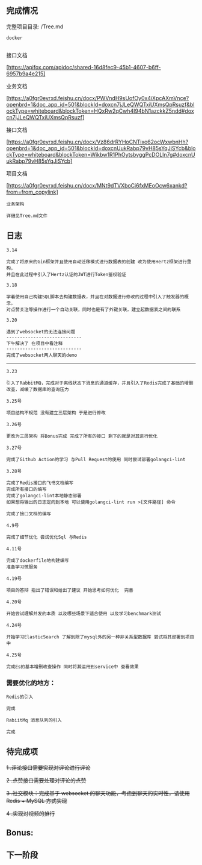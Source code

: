 
## 完成情况

完整项目目录: /Tree.md

`docker`
```

```
接口文档

[https://apifox.com/apidoc/shared-16d8fec9-45b1-4607-b6ff-6957b9a4e215]

业务文档

[https://a0fgr0eyrxd.feishu.cn/docx/PWVndH9sUofOy0x4iXpcAXmVnce?openbrd=1&doc_app_id=501&blockId=doxcn7jJLeQWQTxiUXmsQpRsuzf&blockType=whiteboard&blockToken=HQxRw2qCwh4I94bN1azckkZ5ndd#doxcn7jJLeQWQTxiUXmsQpRsuzf]


接口文档

[https://a0fgr0eyrxd.feishu.cn/docx/Vz86drRYHoCNTixo62ocWxwbnHh?openbrd=1&doc_app_id=501&blockId=doxcnUukRabp79vH85sYqJiSYcb&blockType=whiteboard&blockToken=Wikbw1R1PhOytsbvggPcDOLln7g#doxcnUukRabp79vH85sYqJiSYcb]

项目文档

[https://a0fgr0eyrxd.feishu.cn/docx/MNt9dTVXboCi6fxMEoOcw6xankd?from=from_copylink]


`业务架构`

```
详细见Tree.md文件
```
## 日志
`3.14`
```
完成了将原来的Gin框架并且使用自动迁移模式进行数据表的创建 改为使用Hertz框架进行重构，
并且在此过程中引入了Hertz认证的JWT进行Token鉴权验证
```

`3.18`
```
学着使用自己构建SQL脚本去构建数据表，并且在对数据进行修改的过程中引入了触发器的概念，
对点赞关注等操作进行一个自动关联，同时也是有了外键关联，建立起数据表之间的联系
```

`3.20`
```
遇到了websocket的无法连接问题
----------------------------
下午解决了 在项目中看注释
----------------------------
完成了websocket两人聊天的demo
```
----------------------------
`3.23`
```
引入了RabbitMQ，完成对于离线状态下消息的通道缓存，并且引入了Redis完成了基础的增删改查，减缓了数据库的查询压力
```
`3.25号`
```
项目结构不规范 没有建立三层架构 于是进行修改
```
`3.26号`
```
更改为三层架构 将Bonus完成 完成了所有的接口 剩下的就是对其进行优化
```
`3.27号`
```
完成了Github Action的学习 与Pull Request的使用 同时尝试部署golangci-lint
```
`3.28号`
```
完成了Redis接口的飞书文档编写
完成所有接口的编写
完成了golangci-lint本地静态部署
如果想将输出的日志定向到本地 可以使用golangci-lint run >[文件路径] 命令

完成了接口文档的编写
```

`4.9号`
```
完成了细节优化 尝试优化Sql 与Redis
```

`4.11号`
```
完成了dockerfile地构建编写
准备学习微服务
```
`4.19号`
```
项目的答辩 指出了错误和给出了建议 开始思考如何优化  完善
```
`4.20号`
```
开始尝试理解并发的本质 以及哪些场景下适合使用 以及学习benchmark测试
```
`4.24号`
```
开始学习ElasticSearch 了解到除了mysql外的另一种非关系型数据库 尝试将其部署到项目中
```
`4.25号`
```
完成Es的基本增删改查操作 同时将其运用到service中 查看效果
```

### 需要优化的地方：

`Redis的引入`
```
完成
```
`RabiitMq 消息队列的引入`
```
完成
```

## 待完成项
~~1 .评论接口需要实现对评论进行评论~~

~~2 .点赞接口需要处理对评论的点赞~~

~~3 .社交模块：完成基于 websocket 的聊天功能，考虑到聊天的实时性，请使用 Redis + MySQL 方式实现~~

~~4 .实现对视频的排行~~
## Bonus:



## 下一阶段


